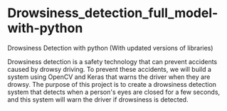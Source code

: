 # Drowsiness_detection_full_model-with-python
Drowsiness Detection with python (With updated versions of libraries)


Drowsiness detection is a safety technology that can prevent accidents caused by drowsy driving. To prevent these accidents, we will build a system using OpenCV and Keras that warns the driver when they are drowsy. The purpose of this project is to create a drowsiness detection system that detects when a person's eyes are closed for a few seconds, and this system will warn the driver if drowsiness is detected.
